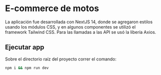# E-commerce de motos

La aplicación fue desarrollada con NextJS 14, donde se agregaron estilos usando los módulos CSS, y en algunos componentes se utilizó el framework Tailwind CSS.
Para las llamadas a las API se usó la libería Axios.
## Ejecutar app

Sobre el directorio raíz del proyecto correr el comando:

   ```bash
   npm i && npm run dev
